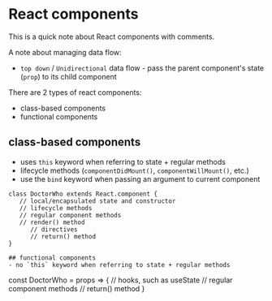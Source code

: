 # React components

This is a quick note about React components with comments.

A note about managing data flow:
- `top down` / `Unidirectional` data flow - pass the parent component's state (`prop`) to its child component

There are 2 types of react components:
- class-based components
- functional components

## class-based components
- uses `this` keyword when referring to  state + regular methods
- lifecycle methods (`componentDidMount()`, `componentWillMount()`, etc.)
- use the `bind` keyword when passing an argument to current component

```
class DoctorWho extends React.component {
   // local/encapsulated state and constructor
   // lifecycle methods
   // regular component methods
   // render() method
      // directives
      // return() method
}

## functional components
- no `this` keyword when referring to state + regular methods

```
const DoctorWho = props => {
   // hooks, such as useState
   // regular component methods
   // return() method
}
```


```
